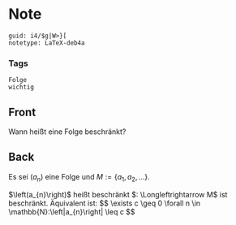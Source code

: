 # Note
```
guid: i4/$g|W>}[
notetype: LaTeX-deb4a
```

### Tags
```
Folge
wichtig
```

## Front
Wann heißt eine Folge beschränkt?

## Back
Es sei $\left(a_{n}\right)$ eine Folge und $M:=\left\{a_{1}, a_{2}, \ldots\right\}$.<div>
</div><div>$\left(a_{n}\right)$ heißt beschränkt $: \Longleftrightarrow M$ ist beschränkt. Äquivalent ist:
$$
\exists c \geq 0 \forall n \in \mathbb{N}:\left|a_{n}\right| \leq c
$$
</div>
